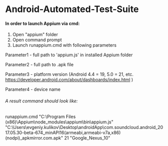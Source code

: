# Android-Automated-Test-Suite

#### In order to launch Appium via cmd:
1. Open "appium" folder
2. Open command prompt
3. Launch runappium.cmd with following parameters

Parameter1 - full path to 'appium.js' in installed Appium folder

Parameter2 - full path to .apk file

Parameter3 - platform version (Android 4.4 = 19, 5.0 = 21, etc. https://developer.android.com/about/dashboards/index.html )

Parameter4 - device name


###### A result command should look like: 
runappium.cmd "C:\Program Files (x86)\Appium\node_modules\appium\bin\appium.js" "C:\Users\evgeniy.kulikov\Desktop\androidApp\com.soundcloud.android_2017.05.30-beta-674_minAPI16(armeabi,armeabi-v7a,x86)(nodpi)_apkmirror.com.apk" 21 "Google_Nexus_10" 
 
